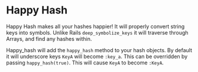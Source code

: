 # Happy Hash
Happy Hash makes all your hashes happier!  It will properly convert string keys into symbols.  Unlike Rails `deep_symbolize_keys`  it will traverse through Arrays, and find any hashes within.  

Happy_hash will add the `happy_hash` method to your hash objects.  By default it will underscore keys `KeyA` will become `:key_a`.  This can be overridden by passing `happy_hash(true)`.  This will cause `KeyA` to become `:KeyA`.

